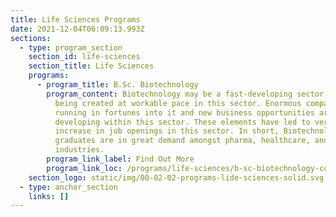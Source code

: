 ```yaml
---
title: Life Sciences Programs
date: 2021-12-04T06:09:13.993Z
sections:
  - type: program_section
    section_id: life-sciences
    section_title: Life Sciences
    programs:
      - program_title: B.Sc. Biotechnology
        program_content: Biotechnology may be a fast-developing sector. Advancements are
          being created at workable pace in this sector. Enormous companies are
          running in fortunes into it and new business opportunities are
          developing within this sector. These elements have led to very large
          increase in job openings in this sector. In short, Biotechnology
          graduates are in great demand amongst pharma, healthcare, and chemical
          industries.
        program_link_label: Find Out More
        program_link_loc: /programs/life-sciences/b-sc-biotechnology-colleges-in-bangalore
    section_logo: static/img/00-02-02-programs-lide-sciences-solid.svg
  - type: anchor_section
    links: []
---
```

